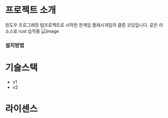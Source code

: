 # 프로젝트 소개

윈도우 프로그래밍 텀프로젝트로 시작한 한게임 플래시게임의 클론 코딩입니다. 같은 리소스로 rust 습작중
![image](https://user-images.githubusercontent.com/8960704/223046273-8e986ed8-4019-477d-a55c-6aca5a7d5ded.png)

### 설치방법

# 기술스택

- v1
- v2

# 라이센스
